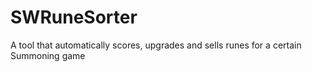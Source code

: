 # SWRuneSorter
A tool that automatically scores, upgrades and sells runes for a certain Summoning game
